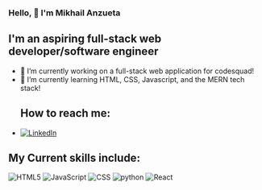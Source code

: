 ### Hello, 👋 I'm Mikhail Anzueta
## I'm an aspiring full-stack web developer/software engineer

- 🔭 I’m currently working on a full-stack web application for codesquad!
- 🌱 I’m currently learning HTML, CSS, Javascript, and the MERN tech stack!
  ## How to reach me:
- [![LinkedIn](https://img.shields.io/badge/LinkedIn-0077B5?style=for-the-badge&logo=linkedin&logoColor=white)](https://www.linkedin.com/in/mikhail-anzueta/) 
  

## My Current skills include:
![HTML5](https://img.shields.io/badge/html5-%23E34F26.svg?style=for-the-badge&logo=html5&logoColor=white)
![JavaScript](https://img.shields.io/badge/JavaScript-F7DF1E?style=for-the-badge&logo=javascript&logoColor=white)
![CSS](https://img.shields.io/badge/CSS-1572B6?&style=for-the-badge&logo=css3&logoColor=white)
![python](https://img.shields.io/badge/python-%23E34F26.svg?style=for-the-badge&logo=python&logoColor=white)
![React](https://img.shields.io/badge/React-61DAFB?style=for-the-badge&logo=react&logoColor=white)

